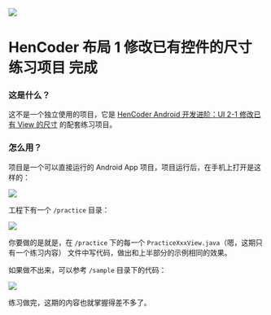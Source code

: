 ![](images/icon.png)

HenCoder 布局 1 修改已有控件的尺寸 练习项目 完成
===

### 这是什么？

这不是一个独立使用的项目，它是 [HenCoder Android 开发进阶：UI 2-1 修改已有 View 的尺寸](http://hencoder.com/ui-2-1) 的配套练习项目。

### 怎么用？

项目是一个可以直接运行的 Android App 项目，项目运行后，在手机上打开是这样的：

![](images/preview.gif)

工程下有一个 `/practice` 目录：

![](images/project_practice.png)

你要做的是就是，在 `/practice` 下的每一个 `PracticeXxxView.java`（嗯，这期只有一个练习内容） 文件中写代码，做出和上半部分的示例相同的效果。

如果做不出来，可以参考 `/sample` 目录下的代码：

![](images/project_sample.png)

练习做完，这期的内容也就掌握得差不多了。
